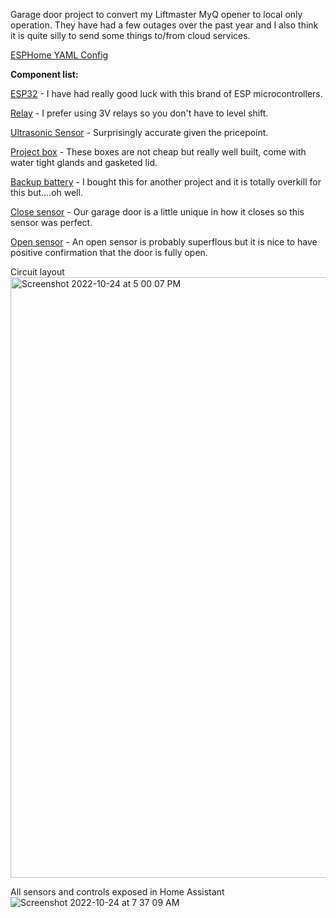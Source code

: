 Garage door project to convert my Liftmaster MyQ opener to local only operation. They have had a few outages over the past year and I also think it is quite silly to send some things to/from cloud services.

[ESPHome YAML Config](https://github.com/dadcoachengineer/garage-opener/blob/main/config.yaml)

**Component list:**

[ESP32](https://www.amazon.com/gp/product/B07BK435ZW/ref=ppx_yo_dt_b_search_asin_title?ie=UTF8&psc=1) - I have had really good luck with this brand of ESP microcontrollers.

[Relay](https://www.amazon.com/gp/product/B0798CZDR9/ref=ppx_yo_dt_b_search_asin_title?ie=UTF8&psc=1) - I prefer using 3V relays so you don't have to level shift.

[Ultrasonic Sensor](https://www.amazon.com/gp/product/B01JG09DCK/ref=ppx_yo_dt_b_search_asin_title?ie=UTF8&psc=1) - Surprisingly accurate given the pricepoint.

[Project box](https://www.amazon.com/gp/product/B08PP1W8Q3/ref=ppx_yo_dt_b_search_asin_title?ie=UTF8&psc=1) - These boxes are not cheap but really well built, come with water tight glands and gasketed lid.

[Backup battery](https://www.amazon.com/gp/product/B07YRZYLKV/ref=ppx_yo_dt_b_search_asin_title?ie=UTF8&psc=1) - I bought this for another project and it is totally overkill for this but....oh well.

[Close sensor](https://www.amazon.com/gp/product/B005H3GCW0/ref=ppx_yo_dt_b_asin_title_o02_s00?ie=UTF8&psc=1) - Our garage door is a little unique in how it closes so this sensor was perfect.

[Open sensor](https://www.amazon.com/gp/product/B01GJ82QE4/ref=ppx_yo_dt_b_asin_title_o00_s00?ie=UTF8&psc=1) - An open sensor is probably superflous but it is nice to have positive confirmation that the door is fully open.

Circuit layout
<img width="961" alt="Screenshot 2022-10-24 at 5 00 07 PM" src="https://user-images.githubusercontent.com/6666082/197638230-5ef13859-d186-4397-b882-2edd0b7aaf78.png">

All sensors and controls exposed in Home Assistant
![Screenshot 2022-10-24 at 7 37 09 AM](https://user-images.githubusercontent.com/6666082/197527087-9a2ad8cb-a5d8-41c8-92b7-350b9caf5ec6.png)
